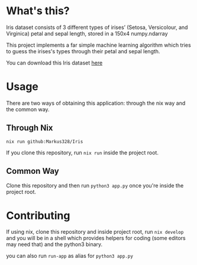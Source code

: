 # What's this?
Iris dataset consists of 3 different types of irises’ (Setosa, Versicolour, and Virginica) petal and sepal length, stored in a 150x4 numpy.ndarray

This project implements a far simple machine learning algorithm which tries to guess the irises's types through their petal and sepal length.

You can download this Iris dataset [here](https://www.kaggle.com/datasets/vikrishnan/iris-dataset)
# Usage
There are two ways of obtaining this application: through the nix way and the common way.

## Through Nix
`nix run github:Markus328/Iris`

If you clone this repository, run `nix run` inside the project root.

## Common Way
Clone this repository and then run `python3 app.py` once you're inside the project root.

# Contributing
If using nix, clone this repository and inside project root, run `nix develop` and you will be in a shell which provides helpers for coding (some editors may need that) and the python3 binary.

you can also run `run-app` as alias for `python3 app.py`
